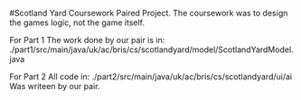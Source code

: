 #Scotland Yard Coursework
Paired Project. The coursework was to design the games logic, not the game itself. 

For Part 1 The work done by our pair is in: 
./part1/src/main/java/uk/ac/bris/cs/scotlandyard/model/ScotlandYardModel.java

For Part 2 All code in: ./part2/src/main/java/uk/ac/bris/cs/scotlandyard/ui/ai
Was writeen by our pair.